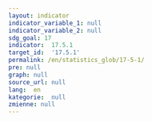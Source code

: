 ```yaml
---
layout: indicator
indicator_variable_1: null
indicator_variable_2: null
sdg_goal: 17
indicator:  17.5.1
target_id:  '17.5.1'
permalink: /en/statistics_glob/17-5-1/
pre: null
graph: null
source_url: null
lang:  en
kategorie:  null
zmienne: null
---
```

